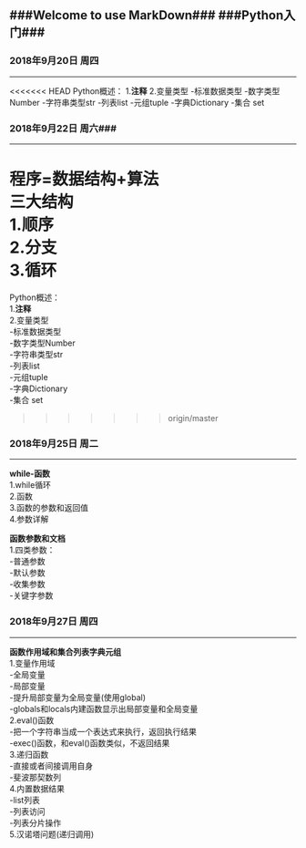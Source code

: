 ###Welcome to use MarkDown###
###Python入门###
---

### 2018年9月20日 周四 ###
---
<<<<<<< HEAD
Python概述：
1.**注释**
2.变量类型
-标准数据类型
  -数字类型Number
  -字符串类型str
  -列表list
  -元组tuple
  -字典Dictionary
  -集合 set
 
### 2018年9月22日 周六###    
---
程序=数据结构+算法     
**三大结构**    
1.顺序       
2.分支      
3.循环      
=======
Python概述：   
1.**注释**     
2.变量类型   
-标准数据类型  
  -数字类型Number   
  -字符串类型str   
  -列表list   
  -元组tuple   
  -字典Dictionary   
  -集合 set   
>>>>>>> origin/master

### 2018年9月25日 周二 ###  
---  
**while-函数**      
1.while循环     
2.函数      
3.函数的参数和返回值      
4.参数详解      
          
**函数参数和文档**    
1.四类参数：    
  -普通参数     
  -默认参数     
  -收集参数      
  -关键字参数     
 
### 2018年9月27日 周四 ###   
---
**函数作用域和集合列表字典元组**    
1.变量作用域    
  -全局变量    
  -局部变量   
  -提升局部变量为全局变量(使用global)  
  -globals和locals内建函数显示出局部变量和全局变量   
2.eval()函数    
  -把一个字符串当成一个表达式来执行，返回执行结果    
  -exec()函数，和eval()函数类似，不返回结果    
3.递归函数    
  -直接或者间接调用自身   
  -斐波那契数列    
4.内置数据结果       
  -list列表    
  -列表访问    
  -列表分片操作  
5.汉诺塔问题(递归调用)   

  
